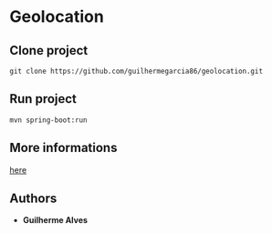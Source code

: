 # Geolocation

## Clone project
```
git clone https://github.com/guilhermegarcia86/geolocation.git
```

## Run project
```
mvn spring-boot:run
```

## More informations
[here](https://guilhermegarcia86.github.io/blog-guilherme/blog/2020/04/25/post-spring-mongo)

## Authors

* **Guilherme Alves**
